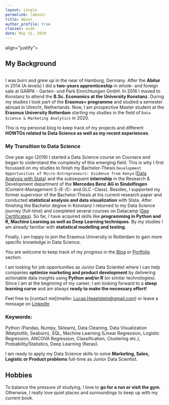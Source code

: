 ```yaml
---
layout: single
permalink: /about/
title: About
author_profile: true
classes: wide
date: May 31, 2020
---
```

<div> align="justify">

## My Background
<figure style="width: 40%" class="align-right">
  <img src="{{ site.url }}{{ site.baseurl }}/assets/images/about_1.png" alt="">
</figure>

I was born and grew up in the near of Hamburg, Germany. After the **Abitur** in 2014 (A-levels) I did a **two-years apprenticeship** in whole- and foreign sale at GARPA - Garten- und Park Einrichtungen GmbH. In 2016 I moved to Konstanz to attend the **B.Sc. Economics at the University Konstanz**. During my studies I took part of the **Erasmus+ programme** and studied a semester abroad in Utrecht, Netherlands. Now, I am prospective Master student at the **Erasmus University Rotterdam** starting my studies in the field of `Data Science & Marketing Analytics` in 2020.  

This is my personal blog to keep track of my projects and different **HOWTOs related to Data Science as well as my recent experiences**.

### My Transition to Data Science

One year ago (2019) I started a Data Science course on Coursera and began to understand the complexity of this emerging field. This is why I first focussed on my studies to finish my Bachelor-Thesis `Development Opportunities of Micro-Entrepreneurs: Evidence from Kenya` ([Data Analysis with Stata](/portfolio/)) and the subsequent **internship** in the Research & Development department of the **Mercedes Benz AG in Sindelfingen** (Content-Management S-/E-/C- and GLC -Class). Besides, I supported my former supervisor of the Bachelor-Thesis at his current research paper and conducted **statistical analysis and data visualization** with Stata. After finishing the Bachelor degree in Konstanz I returned to my Data Science journey (full-time) and completed several courses on Datacamp ([See Certificates](/certificates/)). So far, I have acquired skills like **programming in Python and R, Machine Learning as well as Deep Learning techniques**. By my studies I am already familiar with **statistical modelling and testing**.

Finally, I am happy to join the Erasmus University in Rotterdam to gain more specific knowledge in Data Science.

You are welcome to keep track of my progress in the [Blog](/year-archive/) or [Portfolio](/portfolio/) section.

I am looking for job opportunities as Junior Data Scientist where I can help companies **optimize marketing and product development** by delivering actionable data insights using **Python and/or R** (or similar technologies). Since I am at the beginning of my career, I am looking forward to a **steep learning curve** and am always **ready to make the necessary effort!**

Feel free to [contact me](mailto: Lucas.Hagelstein@gmail.com) or leave a message on [LinkedIn](https://www.linkedin.com/in/lucas-hagelstein-832375182/)

### Keywords:

Python (Pandas, Numpy, Sklearn),  Data Cleaning, Data Visualization (Matplotlib, Seaborn), SQL, Machine Learning (Linear Regression, Logistic Regression, ANCOVA Regression, Classification, Clustering etc.), Probability/Statistics, Deep Learning (Keras).

I am ready to apply my Data Science skills to solve **Marketing, Sales, Logistic or Product problems** full-time as Junior Data Scientist.

## Hobbies
To balance the pressure of studying, I love to **go for a run or visit the gym**. Otherwise, I really love quiet places and surroundings to keep up with my current book.


</div>
